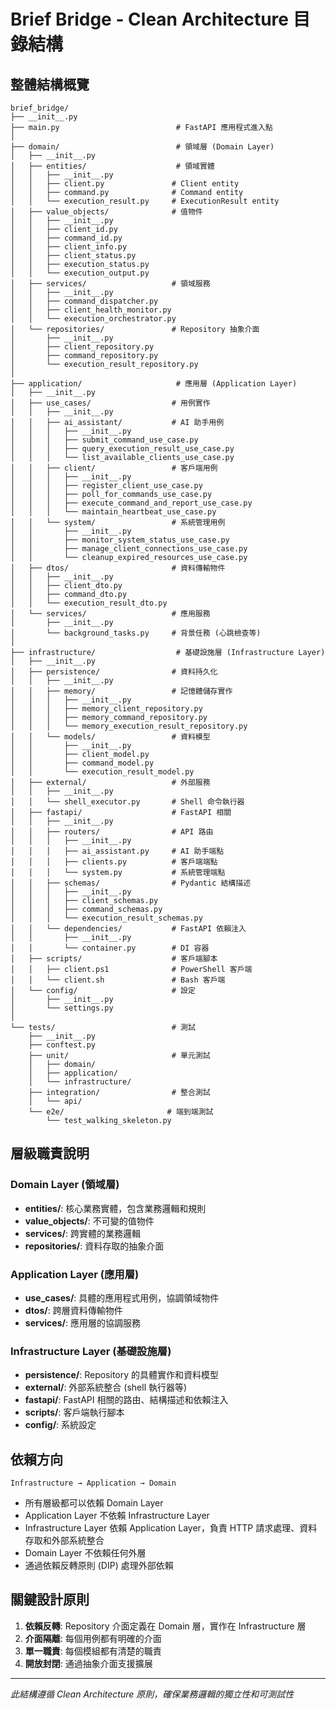 # Brief Bridge - Clean Architecture 目錄結構

## 整體結構概覽

```
brief_bridge/
├── __init__.py
├── main.py                          # FastAPI 應用程式進入點
│
├── domain/                          # 領域層 (Domain Layer)
│   ├── __init__.py
│   ├── entities/                    # 領域實體
│   │   ├── __init__.py
│   │   ├── client.py               # Client entity
│   │   ├── command.py              # Command entity  
│   │   └── execution_result.py     # ExecutionResult entity
│   ├── value_objects/              # 值物件
│   │   ├── __init__.py
│   │   ├── client_id.py
│   │   ├── command_id.py
│   │   ├── client_info.py
│   │   ├── client_status.py
│   │   ├── execution_status.py
│   │   └── execution_output.py
│   ├── services/                   # 領域服務
│   │   ├── __init__.py
│   │   ├── command_dispatcher.py
│   │   ├── client_health_monitor.py
│   │   └── execution_orchestrator.py
│   └── repositories/               # Repository 抽象介面
│       ├── __init__.py
│       ├── client_repository.py
│       ├── command_repository.py
│       └── execution_result_repository.py
│
├── application/                     # 應用層 (Application Layer)
│   ├── __init__.py
│   ├── use_cases/                  # 用例實作
│   │   ├── __init__.py
│   │   ├── ai_assistant/           # AI 助手用例
│   │   │   ├── __init__.py
│   │   │   ├── submit_command_use_case.py
│   │   │   ├── query_execution_result_use_case.py
│   │   │   └── list_available_clients_use_case.py
│   │   ├── client/                 # 客戶端用例
│   │   │   ├── __init__.py
│   │   │   ├── register_client_use_case.py
│   │   │   ├── poll_for_commands_use_case.py
│   │   │   ├── execute_command_and_report_use_case.py
│   │   │   └── maintain_heartbeat_use_case.py
│   │   └── system/                 # 系統管理用例
│   │       ├── __init__.py
│   │       ├── monitor_system_status_use_case.py
│   │       ├── manage_client_connections_use_case.py
│   │       └── cleanup_expired_resources_use_case.py
│   ├── dtos/                       # 資料傳輸物件
│   │   ├── __init__.py
│   │   ├── client_dto.py
│   │   ├── command_dto.py
│   │   └── execution_result_dto.py
│   └── services/                   # 應用服務
│       ├── __init__.py
│       └── background_tasks.py     # 背景任務 (心跳檢查等)
│
├── infrastructure/                  # 基礎設施層 (Infrastructure Layer)
│   ├── __init__.py
│   ├── persistence/                # 資料持久化
│   │   ├── __init__.py
│   │   ├── memory/                 # 記憶體儲存實作
│   │   │   ├── __init__.py
│   │   │   ├── memory_client_repository.py
│   │   │   ├── memory_command_repository.py
│   │   │   └── memory_execution_result_repository.py
│   │   └── models/                 # 資料模型
│   │       ├── __init__.py
│   │       ├── client_model.py
│   │       ├── command_model.py
│   │       └── execution_result_model.py
│   ├── external/                   # 外部服務
│   │   ├── __init__.py
│   │   └── shell_executor.py       # Shell 命令執行器
│   ├── fastapi/                    # FastAPI 相關
│   │   ├── __init__.py
│   │   ├── routers/                # API 路由
│   │   │   ├── __init__.py
│   │   │   ├── ai_assistant.py     # AI 助手端點
│   │   │   ├── clients.py          # 客戶端端點
│   │   │   └── system.py           # 系統管理端點
│   │   ├── schemas/                # Pydantic 結構描述
│   │   │   ├── __init__.py
│   │   │   ├── client_schemas.py
│   │   │   ├── command_schemas.py
│   │   │   └── execution_result_schemas.py
│   │   └── dependencies/           # FastAPI 依賴注入
│   │       ├── __init__.py
│   │       └── container.py        # DI 容器
│   ├── scripts/                    # 客戶端腳本
│   │   ├── client.ps1              # PowerShell 客戶端
│   │   └── client.sh               # Bash 客戶端
│   └── config/                     # 設定
│       ├── __init__.py
│       └── settings.py
│
└── tests/                          # 測試
    ├── __init__.py
    ├── conftest.py
    ├── unit/                       # 單元測試
    │   ├── domain/
    │   ├── application/
    │   └── infrastructure/
    ├── integration/                # 整合測試
    │   └── api/
    └── e2e/                       # 端到端測試
        └── test_walking_skeleton.py
```

## 層級職責說明

### Domain Layer (領域層)
- **entities/**: 核心業務實體，包含業務邏輯和規則
- **value_objects/**: 不可變的值物件
- **services/**: 跨實體的業務邏輯
- **repositories/**: 資料存取的抽象介面

### Application Layer (應用層)  
- **use_cases/**: 具體的應用程式用例，協調領域物件
- **dtos/**: 跨層資料傳輸物件
- **services/**: 應用層的協調服務

### Infrastructure Layer (基礎設施層)
- **persistence/**: Repository 的具體實作和資料模型
- **external/**: 外部系統整合 (shell 執行器等)
- **fastapi/**: FastAPI 相關的路由、結構描述和依賴注入
- **scripts/**: 客戶端執行腳本
- **config/**: 系統設定

## 依賴方向

```
Infrastructure → Application → Domain
```

- 所有層級都可以依賴 Domain Layer
- Application Layer 不依賴 Infrastructure Layer 
- Infrastructure Layer 依賴 Application Layer，負責 HTTP 請求處理、資料存取和外部系統整合
- Domain Layer 不依賴任何外層
- 通過依賴反轉原則 (DIP) 處理外部依賴

## 關鍵設計原則

1. **依賴反轉**: Repository 介面定義在 Domain 層，實作在 Infrastructure 層
2. **介面隔離**: 每個用例都有明確的介面
3. **單一職責**: 每個模組都有清楚的職責
4. **開放封閉**: 通過抽象介面支援擴展

---

*此結構遵循 Clean Architecture 原則，確保業務邏輯的獨立性和可測試性*